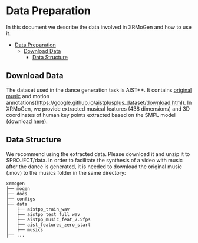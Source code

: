 # Data Preparation

In this document we describe the data involved in XRMoGen and how to use it.

<!-- TOC -->

- [Data Preparation](#data-preparation)
  - [Download Data](#download-data)
      - [Data Structure](#data-structure)


<!-- TOC -->

## Download Data

The dataset used in the dance generation task is AIST++. It contains [original music](https://aistdancedb.ongaaccel.jp/database_download/) and motion annotations(https://google.github.io/aistplusplus_dataset/download.html). In XRMoGen, we provide extracted musical features (438 dimensions) and 3D coordinates of human key points extracted based on the SMPL model (download [here](https://drive.google.com/file/d/133I4HB4JUF_Q9RbyWiveaq4KY6ykODjf/view?usp=sharing)).


## Data Structure
We recommend using the extracted data. Please download it and unzip it to $PROJECT/data. In order to facilitate the synthesis of a video with music after the dance is generated, it is needed to download the original music (.mov) to the musics folder in the same directory:


```
xrmogen
├── mogen
├── docs
├── configs
├── data
│   ├── aistpp_train_wav
│   ├── aistpp_test_full_wav
│   ├── aistpp_music_feat_7.5fps
│   ├── aist_features_zero_start
│   ├── musics
├── ...
```
